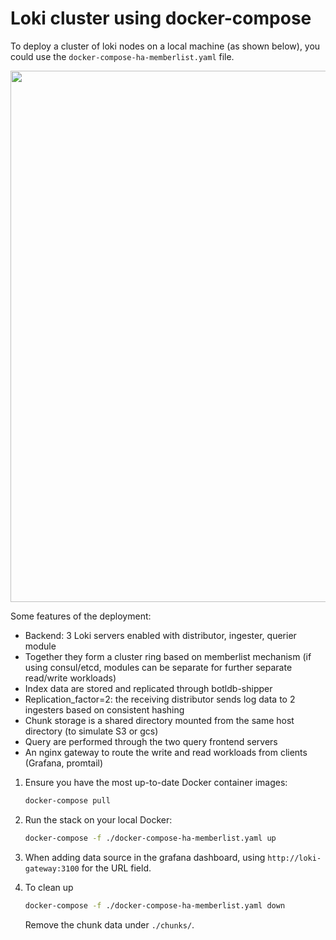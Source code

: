# Loki cluster using docker-compose

To deploy a cluster of loki nodes on a local machine (as shown below), you could use the `docker-compose-ha-memberlist.yaml` file.

<img src="./docker-compose-ha-diagram.png" width="850">

Some features of the deployment:

- Backend: 3 Loki servers enabled with distributor, ingester, querier module
- Together they form a cluster ring based on memberlist mechanism (if using consul/etcd, modules can be separate for further separate read/write workloads)
- Index data are stored and replicated through botldb-shipper
- Replication_factor=2: the receiving distributor sends log data to 2 ingesters based on consistent hashing
- Chunk storage is a shared directory mounted from the same host directory (to simulate S3 or gcs)
- Query are performed through the two query frontend servers
- An nginx gateway to route the write and read workloads from clients (Grafana, promtail)

1. Ensure you have the most up-to-date Docker container images:

   ```bash
   docker-compose pull
   ```

1. Run the stack on your local Docker:

   ```bash
   docker-compose -f ./docker-compose-ha-memberlist.yaml up
   ```

1. When adding data source in the grafana dashboard, using `http://loki-gateway:3100` for the URL field.

1. To clean up

   ```bash
   docker-compose -f ./docker-compose-ha-memberlist.yaml down
   ```

   Remove the chunk data under `./chunks/`.
